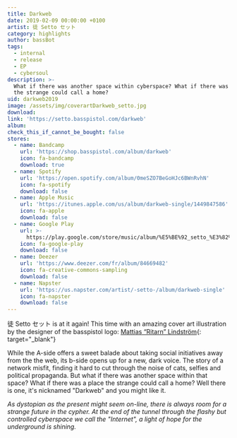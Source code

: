 ```yaml
---
title: Darkweb
date: 2019-02-09 00:00:00 +0100
artist: 徒 Setto セット
category: highlights
author: bassBot
tags:
  - internal
  - release
  - EP
  - cybersoul
description: >-
  What if there was another space within cyberspace? What if there was a place
  the strange could call a home?
uid: darkweb2019
image: /assets/img/coverartDarkweb_setto.jpg
download:
link: 'https://setto.basspistol.com/darkweb'
album: 
check_this_if_cannot_be_bought: false
stores:
  - name: Bandcamp
    url: 'https://shop.basspistol.com/album/darkweb'
    icon: fa-bandcamp
    download: true
  - name: Spotify
    url: 'https://open.spotify.com/album/0meSZO7BeGoHJc6BWnRvhN'
    icon: fa-spotify
    download: false
  - name: Apple Music
    url: 'https://itunes.apple.com/us/album/darkweb-single/1449847586'
    icon: fa-apple
    download: false
  - name: Google Play
    url: >-
      https://play.google.com/store/music/album/%E5%BE%92_setto_%E3%82%BB%E3%83%83%E3%83%88_Darkweb?id=Bcrzzrtj7yfcyladynit7hg4age
    icon: fa-google-play
    download: false
  - name: Deezer
    url: 'https://www.deezer.com/fr/album/84669482'
    icon: fa-creative-commons-sampling
    download: false
  - name: Napster
    url: 'https://us.napster.com/artist/-setto-/album/darkweb-single'
    icon: fa-napster
    download: false
---
```


徒 Setto セット is at it again! This time with an amazing cover art illustration by the designer of the basspistol logo: [Mattias “Ritarn” Lindström](https://ritarn.com/){: target="_blank"}

While the A-side offers a sweet balade about taking social initiatives away from the the web, its b-side opens up for a new, dark voice. The story of a network misfit, finding it hard to cut through the noise of cats, selfies and political propaganda. But what if there was another space within that space? What if there was a place the strange could call a home? Well there is one, it's nicknamed "Darkweb" and you might like it.

*As dystopian as the present might seem on-line, there is always room for a strange future in the cypher. At the end of the tunnel through the flashy but controlled cyberspace we call the "Internet", a light of hope for the underground is shining.*